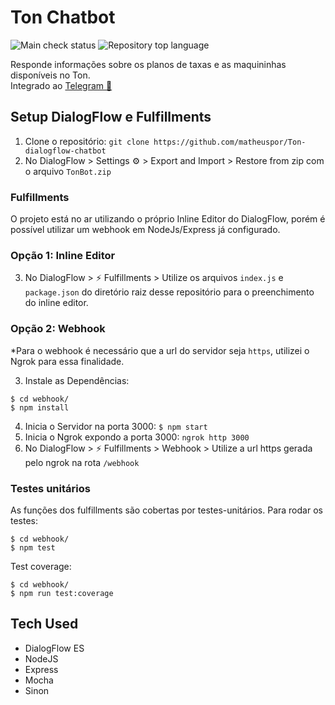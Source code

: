 <div>

# Ton Chatbot
![Main check status](https://img.shields.io/github/checks-status/matheuspor/ton-dialogflow-chatbot/main)
![Repository top language](https://img.shields.io/github/languages/top/matheuspor/ton-dialogflow-chatbot)</a>

</div>

Responde informações sobre os planos de taxas e as maquininhas disponíveis no Ton.
<br>
Integrado ao <a href="https://t.me/TonPlanosChatbot">Telegram :speech_balloon:</a>

## Setup DialogFlow e Fulfillments

1. Clone o repositório: `git clone https://github.com/matheuspor/Ton-dialogflow-chatbot`
2. No DialogFlow > Settings ⚙ > Export and Import > Restore from zip com o arquivo `TonBot.zip`

### Fulfillments
O projeto está no ar utilizando o próprio Inline Editor do DialogFlow, porém é possível utilizar um webhook em NodeJs/Express já configurado.

### Opção 1: Inline Editor
3. No DialogFlow > ⚡ Fulfillments > Utilize os arquivos `index.js` e `package.json` do diretório raiz desse repositório para o preenchimento do inline editor.

### Opção 2: Webhook
*Para o webhook é necessário que a url do servidor seja `https`, utilizei o Ngrok para essa finalidade.

3. Instale as Dependências:
```
$ cd webhook/
$ npm install 
```
4. Inicia o Servidor na porta 3000: `$ npm start`
5. Inicia o Ngrok expondo a porta 3000: `ngrok http 3000`
6. No DialogFlow > ⚡ Fulfillments > Webhook > Utilize a url https gerada pelo ngrok na rota `/webhook`

### Testes unitários

As funções dos fulfillments são cobertas por testes-unitários. Para rodar os testes:
```
$ cd webhook/
$ npm test
```

Test coverage:
```
$ cd webhook/
$ npm run test:coverage
```

## Tech Used
- DialogFlow ES
- NodeJS
- Express
- Mocha
- Sinon
